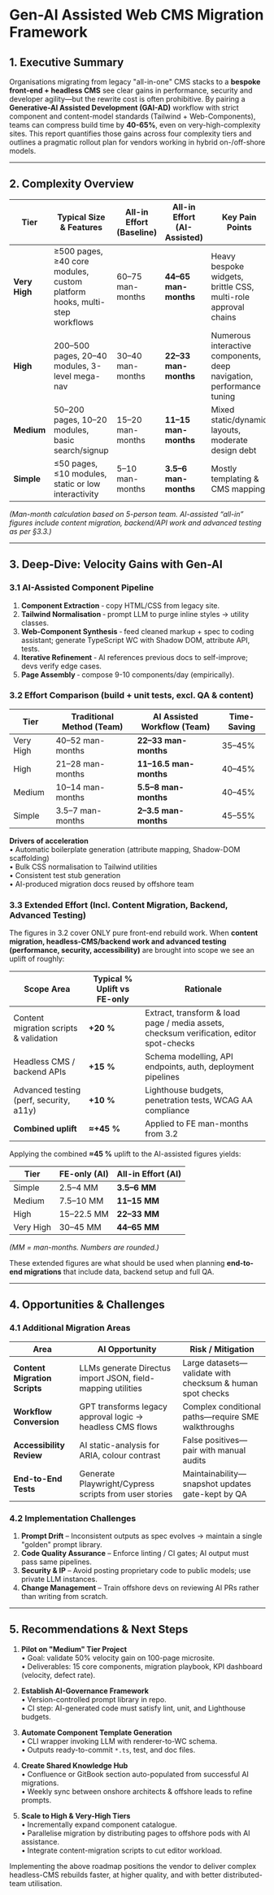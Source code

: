 # Gen-AI Assisted Web CMS Migration Framework

## 1. Executive Summary  
Organisations migrating from legacy "all-in-one" CMS stacks to a **bespoke front-end + headless CMS** see clear gains in performance, security and developer agility—but the rewrite cost is often prohibitive. By pairing a **Generative-AI Assisted Development (GAI-AD)** workflow with strict component and content-model standards (Tailwind + Web-Components), teams can compress build time by **40-65%**, even on very-high-complexity sites. This report quantifies those gains across four complexity tiers and outlines a pragmatic rollout plan for vendors working in hybrid on-/off-shore models.

---

## 2. Complexity Overview  

| Tier | Typical Size & Features | All-in Effort (Baseline) | **All-in Effort (AI-Assisted)** | Key Pain Points |
|------|-------------------------|-------------------------------------|-------------------------------|-----------------|
| **Very High** | ≥500 pages, ≥40 core modules, custom platform hooks, multi-step workflows | 60–75 man-months                    | **44–65 man-months** | Heavy bespoke widgets, brittle CSS, multi-role approval chains |
| **High** | 200–500 pages, 20–40 modules, 3-level mega-nav | 30–40 man-months                    | **22–33 man-months** | Numerous interactive components, deep navigation, performance tuning |
| **Medium** | 50–200 pages, 10–20 modules, basic search/signup | 15–20 man-months                    | **11–15 man-months** | Mixed static/dynamic layouts, moderate design debt |
| **Simple** | ≤50 pages, ≤10 modules, static or low interactivity | 5–10 man-months                     | **3.5–6 man-months** | Mostly templating & CMS mapping |

*(Man-month calculation based on 5-person team.  AI-assisted “all-in” figures include content migration, backend/API work and advanced testing as per §3.3.)*

---

## 3. Deep-Dive: Velocity Gains with Gen-AI  

### 3.1  AI-Assisted Component Pipeline  
1. **Component Extraction** ‑ copy HTML/CSS from legacy site.  
2. **Tailwind Normalisation** ‑ prompt LLM to purge inline styles → utility classes.  
3. **Web-Component Synthesis** ‑ feed cleaned markup + spec to coding assistant; generate TypeScript WC with Shadow DOM, attribute API, tests.  
4. **Iterative Refinement** ‑ AI references previous docs to self-improve; devs verify edge cases.  
5. **Page Assembly** ‑ compose 9-10 components/day (empirically).

### 3.2  Effort Comparison (build + unit tests, excl. QA & content)

| Tier | **Traditional Method (Team)** | **AI Assisted Workflow (Team)** | Time-Saving |
|------|-----------------------------------|---------------------------------|-------------|
| Very High | 40–52 man-months                  | **22–33 man-months**            | 35–45% |
| High      | 21–28 man-months                  | **11–16.5 man-months**          | 40–45% |
| Medium    | 10–14 man-months                  | **5.5–8 man-months**            | 40–45% |
| Simple    | 3.5–7 man-months                  | **2–3.5 man-months**            | 45–55% |

**Drivers of acceleration**  
• Automatic boilerplate generation (attribute mapping, Shadow-DOM scaffolding)  
• Bulk CSS normalisation to Tailwind utilities  
• Consistent test stub generation  
• AI-produced migration docs reused by offshore team

### 3.3  Extended Effort (Incl. Content Migration, Backend, Advanced Testing)

The figures in 3.2 cover ONLY pure front-end rebuild work.  When **content migration, headless-CMS/backend work and advanced testing (performance, security, accessibility)** are brought into scope we see an uplift of roughly:

| Scope Area | Typical % Uplift vs FE-only | Rationale |
|------------|-----------------------------|-----------|
| Content migration scripts & validation | **+20 %** | Extract, transform & load page / media assets, checksum verification, editor spot-checks |
| Headless CMS / backend APIs | **+15 %** | Schema modelling, API endpoints, auth, deployment pipelines |
| Advanced testing (perf, security, a11y) | **+10 %** | Lighthouse budgets, penetration tests, WCAG AA compliance |
| **Combined uplift** | **≈+45 %** | Applied to FE man-months from 3.2 |

Applying the combined **≈45 %** uplift to the AI-assisted figures yields:

| Tier | FE-only (AI) | **All-in Effort (AI)** |
|------|--------------|------------------------|
| Simple | 2.5–4 MM | **3.5–6 MM** |
| Medium | 7.5–10 MM | **11–15 MM** |
| High | 15–22.5 MM | **22–33 MM** |
| Very High | 30–45 MM | **44–65 MM** |

*(MM = man-months.  Numbers are rounded.)*

These extended figures are what should be used when planning **end-to-end migrations** that include data, backend setup and full QA.

---

## 4. Opportunities & Challenges  

### 4.1 Additional Migration Areas  
| Area | AI Opportunity | Risk / Mitigation |
|------|----------------|-------------------|
| **Content Migration Scripts** | LLMs generate Directus import JSON, field-mapping utilities | Large datasets—validate with checksum & human spot checks |
| **Workflow Conversion** | GPT transforms legacy approval logic -> headless CMS flows | Complex conditional paths—require SME walkthroughs |
| **Accessibility Review** | AI static-analysis for ARIA, colour contrast | False positives—pair with manual audits |
| **End-to-End Tests** | Generate Playwright/Cypress scripts from user stories | Maintainability—snapshot updates gate-kept by QA |

### 4.2 Implementation Challenges  
1. **Prompt Drift** – Inconsistent outputs as spec evolves → maintain a single "golden" prompt library.  
2. **Code Quality Assurance** – Enforce linting / CI gates; AI output must pass same pipelines.  
3. **Security & IP** – Avoid posting proprietary code to public models; use private LLM instances.  
4. **Change Management** – Train offshore devs on reviewing AI PRs rather than writing from scratch.

---

## 5. Recommendations & Next Steps  

1. **Pilot on "Medium" Tier Project**  
   • Goal: validate 50% velocity gain on 100-page microsite.  
   • Deliverables: 15 core components, migration playbook, KPI dashboard (velocity, defect rate).  

2. **Establish AI-Governance Framework**  
   • Version-controlled prompt library in repo.  
   • CI step: AI-generated code must satisfy lint, unit, and Lighthouse budgets.  

3. **Automate Component Template Generation**  
   • CLI wrapper invoking LLM with renderer-to-WC schema.  
   • Outputs ready-to-commit `*.ts`, test, and doc files.  

4. **Create Shared Knowledge Hub**  
   • Confluence or GitBook section auto-populated from successful AI migrations.  
   • Weekly sync between onshore architects & offshore leads to refine prompts.  

5. **Scale to High & Very-High Tiers**  
   • Incrementally expand component catalogue.  
   • Parallelise migration by distributing pages to offshore pods with AI assistance.  
   • Integrate content-migration scripts to cut editor workload.  

Implementing the above roadmap positions the vendor to deliver complex headless-CMS rebuilds faster, at higher quality, and with better distributed-team utilisation.
